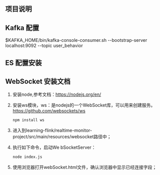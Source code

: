## 项目说明

## Kafka 配置

$KAFKA_HOME/bin/kafka-console-consumer.sh --bootstrap-server localhost:9092 --topic user_behavior

## ES 配置安装


## WebSocket 安装文档
1. 安装node,参考文档：https://nodejs.org/en/ 

2. 安装ws模块，ws：是nodejs的一个WebSocket库，可以用来创建服务。 https://github.com/websockets/ws

    ```bash
    npm install ws
    ```
3. 进入到learning-flink/realtime-monitor-project/src/main/resources/websocket路径中；

4. 执行如下命令，启动We bSocketServer：
    ```bash
    node index.js
    ```
5. 使用浏览器打开webSocket.html文件，确认浏览器中显示已经连接字段；